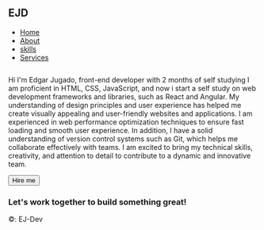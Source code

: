 <!DOCTYPE html>
<html lang="en">
<head>
    <meta charset="UTF-8">
    <meta http-equiv="X-UA-Compatible" content="IE=edge">
    <meta name="viewport" content="width=device-width, initial-scale=1.0">
    <link rel="stylesheet" href="about.css">
    <link rel="stylesheet" href="main.js" class="js">
    <script src="https://unpkg.com/aos@2.3.1/dist/aos.js"></script>
    <script src="https://kit.fontawesome.com/6f861a9eb6.js" crossorigin="anonymous"></script>
    <link href="https://unpkg.com/aos@2.3.1/dist/aos.css" rel="stylesheet">
    <title>portfolio</title>
</head>
<body>
    <div class="main">
        <div class="banner" style="background-image: url(./images/wallpaper-website-001.jpg);"></div>
        <div class="nav-link">
            <div class="header"
            data-aos="fade-down"
            data-aos-delay="300"
            data-aos-duration="400">
            <h2>EJ<SPAN>D</SPAN></h2></div>
            <ul >
                <li
                    data-aos="fade-down"
                    data-aos-delay="300"
                    data-aos-duration="400"><a href="index.html">Home</a></li>
                <li
                    data-aos="fade-down"
                    data-aos-delay="400"
                    data-aos-duration="500"><a href="about.html">About</a></li>
                <li
                data-aos="fade-down"
                    data-aos-delay="500"
                    data-aos-duration="600"><a href="skills.html">skills</a> </li>
                <li
                data-aos="fade-down"
                    data-aos-delay="600"
                    data-aos-duration="700"><a href="services.html">Services</a></li>
            </ul>
        </div>
        <div class="section">
            <div class="image-about"
                data-aos="fade-left"
                data-aos-delay="500"
                data-aos-duration="600">
                <img src="./images/about-pic.jpg" alt="">
            </div>
            <div class="line"
                data-aos="fade-left"
                data-aos-delay="600"
                data-aos-duration="700"></div>
            <div class="info"
                data-aos="fade-left"
                data-aos-delay="700"
                data-aos-duration="800">
                <p>Hi I'm Edgar Jugado, front-end developer with 2 months of self studying I am proficient in HTML, CSS, JavaScript, and now i start a self study on web development frameworks and libraries, such as React and Angular. My understanding of design principles and user experience has helped me create visually appealing and user-friendly websites and applications. I am experienced in web performance optimization techniques to ensure fast loading and smooth user experience. In addition, I have a solid understanding of version control systems such as Git, which helps me collaborate effectively with teams. I am excited to bring my technical skills, creativity, and attention to detail to contribute to a dynamic and innovative team.</p>
            </div>
        </div>
        <button
                data-aos="fade-left"
                data-aos-delay="800"
                data-aos-duration="800"> <span
                >Hire me</span>
        </button>
        <div class="persue"
                data-aos="zoom-in"
                data-aos-delay="600"
                data-aos-duration="700">
            <h3>Let's work together to build something great!</h3>
            <p>©: EJ-Dev</p>
        </div>
        <div class="contacts">
            <a href=""><i class="fa-brands fa-facebook"
                data-aos="fade-right"
                data-aos-delay="300"
                data-aos-duration="400"></i></a>
            <a href=""><i class="fa-brands fa-github"
                data-aos="fade-right"
                data-aos-delay="400"
                data-aos-duration="500"></i></a>
            <a href=""><i class="fa-regular fa-envelope"
                data-aos="fade-right"
                data-aos-delay="500"
                data-aos-duration="600"></i></a>
            <a href=""><i class="fa-brands fa-instagram"
                data-aos="fade-right"
                data-aos-delay="600"
                data-aos-duration="700"></i></a>
        </div>
        </div>
</body>
<style>


</style>
<script>
    AOS.init();
</script>
</html>
